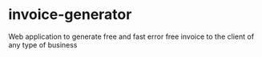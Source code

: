 # invoice-generator
Web application to generate free and fast error free invoice to the client of any type of business
